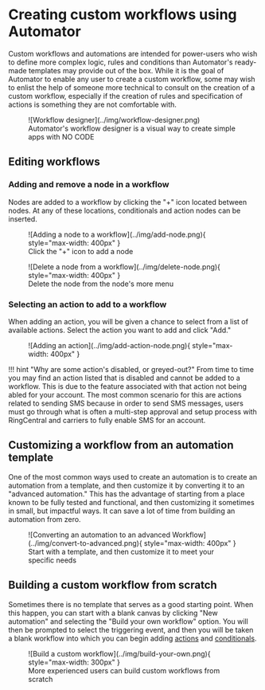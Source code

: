 # Creating custom workflows using Automator

Custom workflows and automations are intended for power-users who wish to define more complex logic, rules and conditions than Automator's ready-made templates may provide out of the box. While it is the goal of Automator to enable any user to create a custom workflow, some may wish to enlist the help of someone more technical to consult on the creation of a custom workflow, especially if the creation of rules and specification of actions is something they are not comfortable with. 

<figure markdown>
  ![Workflow designer](../img/workflow-designer.png)
  <figcaption>Automator's workflow designer is a visual way to create simple apps with NO CODE</figcaption>
</figure>

## Editing workflows

### Adding and remove a node in a workflow

Nodes are added to a workflow by clicking the "+" icon located between nodes. At any of these locations, conditionals and action nodes can be inserted. 

<figure markdown>
  ![Adding a node to a workflow](../img/add-node.png){ style="max-width: 400px" }
  <figcaption>Click the "+" icon to add a node</figcaption>
</figure>

<figure markdown>
  ![Delete a node from a workflow](../img/delete-node.png){ style="max-width: 400px" }
  <figcaption>Delete the node from the node's more menu</figcaption>
</figure>

### Selecting an action to add to a workflow

When adding an action, you will be given a chance to select from a list of available actions. Select the action you want to add and click "Add." 

<figure markdown>
  ![Adding an action](../img/add-action-node.png){ style="max-width: 400px" }
  <figcaption></figcaption>
</figure>

!!! hint "Why are some action's disabled, or greyed-out?"
    From time to time you may find an action listed that is disabled and cannot be added to a workflow. This is due to the feature associated with that action not being abled for your account. The most common scenario for this are actions related to sending SMS because in order to send SMS messages, users must go through what is often a multi-step approval and setup process with RingCentral and carriers to fully enable SMS for an account. 

## Customizing a workflow from an automation template

One of the most common ways used to create an automation is to create an automation from a template, and then customize it by converting it to an "advanced automation." This has the advantage of starting from a place known to be fully tested and functional, and then customizing it sometimes in small, but impactful ways. It can save a lot of time from building an automation from zero.

<figure markdown>
  ![Converting an automation to an advanced Workflow](../img/convert-to-advanced.png){ style="max-width: 400px" }
  <figcaption>Start with a template, and then customize it to meet your specific needs</figcaption>
</figure>

## Building a custom workflow from scratch

Sometimes there is no template that serves as a good starting point. When this happen, you can start with a blank canvas by clicking "New automation" and selecting the "Build your own workflow" option. You will then be prompted to select the triggering event, and then you will be taken a blank workflow into which you can begin adding [actions](./actions/index.md) and [conditionals](./conditionals.md).

<figure markdown>
  ![Build a custom workflow](../img/build-your-own.png){ style="max-width: 300px" }
  <figcaption>More experienced users can build custom workflows from scratch</figcaption>
</figure>


